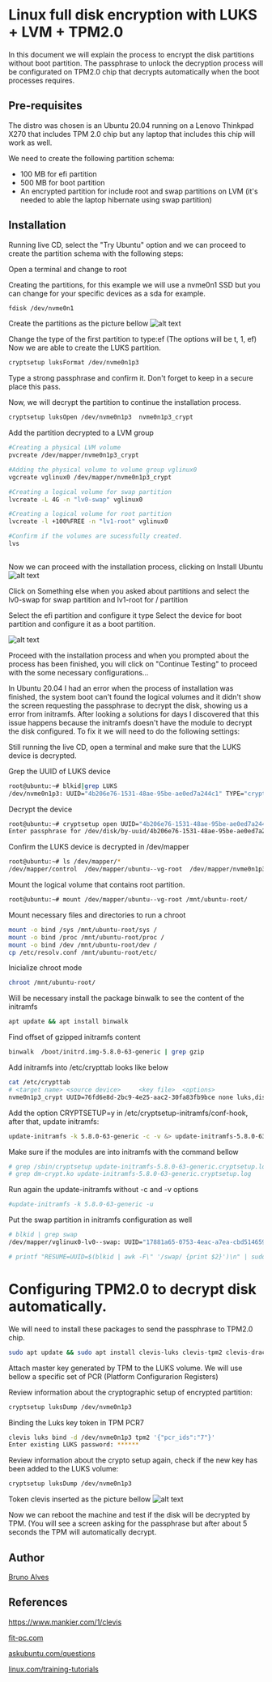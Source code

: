 # Linux full disk encryption with LUKS + LVM + TPM2.0

In this document we will explain the process to encrypt the disk partitions without boot partition. The passphrase to unlock the decryption process will be configurated on TPM2.0 chip that decrypts automatically when the boot processes requires.


## Pre-requisites
The distro was chosen is an Ubuntu 20.04 running on a Lenovo Thinkpad X270 that includes TPM 2.0 chip but any laptop that includes this chip will work as well.

We need to create the following partition schema: 
* 100 MB for efi partition
* 500 MB for boot partition
* An encrypted partition for include root and swap partitions on LVM (it's needed to able the laptop hibernate using swap partition)



## Installation

Running live CD, select the "Try Ubuntu" option and we can proceed to create the partition schema with the following steps:

Open a terminal and  change to root

Creating the partitions, for this example we will use a nvme0n1 SSD but you can change for your specific devices as a sda for example.
```bash
fdisk /dev/nvme0n1
```
Create the partitions as the picture bellow
![alt text](https://github.com/balves7/linux-full-disk-encrypt_luks-lvm-tpm2/blob/main/images/fdisk_example.jpg) 

Change the type of the first partition to type:ef (The options will be t, 1, ef) 
Now we are able to create the LUKS partition.

```bash
cryptsetup luksFormat /dev/nvme0n1p3
```
Type a strong passphrase and confirm it. Don't forget to keep in a secure place this pass.

Now, we will decrypt the partition to continue the installation process.
```bash
cryptsetup luksOpen /dev/nvme0n1p3  nvme0n1p3_crypt
```

Add the partition decrypted to a LVM group

```bash
#Creating a physical LVM volume
pvcreate /dev/mapper/nvme0n1p3_crypt

#Adding the physical volume to volume group vglinux0
vgcreate vglinux0 /dev/mapper/nvme0n1p3_crypt

#Creating a logical volume for swap partition
lvcreate -L 4G -n "lv0-swap" vglinux0

#Creating a logical volume for root partition
lvcreate -l +100%FREE -n "lv1-root" vglinux0

#Confirm if the volumes are sucessfully created.
lvs
 
```

Now we can proceed with the installation process, clicking on Install Ubuntu 
![alt text](https://github.com/balves7/linux-full-disk-encrypt_luks-lvm-tpm2/blob/main/images/icon_install.png) 

Click on Something else when you asked about partitions and select the lv0-swap for swap partition and lv1-root for / partition

Select the efi partition and configure it type
Select the device for boot partition and configure it as a boot partition. 

![alt text](https://github.com/balves7/linux-full-disk-encrypt_luks-lvm-tpm2/blob/main/images/partition_schema.jpg)

Proceed with the installation process and when you prompted about the process has been finished, you will click on "Continue Testing" to proceed with the some necessary configurations...

In Ubuntu 20.04 I had an error when the process of installation was finished, the system boot can't found the logical volumes and it didn't show the screen requesting the passphrase to decrypt the disk, showing us a error from initramfs. After looking a solutions for days I discovered that this issue happens because the initramfs doesn't have the module to decrypt the disk configured.
To fix it we will need to do the following settings: 


Still running the live CD, open a terminal and make sure that the LUKS device is decrypted.

Grep the UUID of LUKS device

```bash
root@ubuntu:~# blkid|grep LUKS
/dev/nvme0n1p3: UUID="4b206e76-1531-48ae-95be-ae0ed7a244c1" TYPE="crypto_LUKS" PARTUUID="21db499d-b87b-41c6-864f-04d1531cb083"
```
Decrypt the device
```bash
root@ubuntu:~# cryptsetup open UUID="4b206e76-1531-48ae-95be-ae0ed7a244c1" nvme0n1p3_crypt
Enter passphrase for /dev/disk/by-uuid/4b206e76-1531-48ae-95be-ae0ed7a244c1: 
```

Confirm the LUKS device is decrypted in /dev/mapper
```bash
root@ubuntu:~# ls /dev/mapper/*
/dev/mapper/control  /dev/mapper/ubuntu--vg-root  /dev/mapper/nvme0n1p3_crypt
```

Mount the logical volume that contains root partition. 
```bash
root@ubuntu:~# mount /dev/mapper/ubuntu--vg-root /mnt/ubuntu-root/
```

Mount necessary files and directories to run a chroot
```bash 
mount -o bind /sys /mnt/ubuntu-root/sys /
mount -o bind /proc /mnt/ubuntu-root/proc /
mount -o bind /dev /mnt/ubuntu-root/dev /
cp /etc/resolv.conf /mnt/ubuntu-root/etc/
```

Inicialize chroot mode
```bash
chroot /mnt/ubuntu-root/
```

Will be necessary install the package binwalk to see the content of the initramfs
```bash
apt update && apt install binwalk
```

Find offset of gzipped initramfs content
```bash
binwalk  /boot/initrd.img-5.8.0-63-generic | grep gzip
```

Add initramfs into /etc/crypttab looks like below

```bash
cat /etc/crypttab 
# <target name>	<source device>		<key file>	<options>
nvme0n1p3_crypt UUID=76fd6e8d-2bc9-4e25-aac2-30fa83fb9bce none luks,discard,initramfs
```

Add the option CRYPTSETUP=y in /etc/cryptsetup-initramfs/conf-hook, after that, update initramfs: 

```bash
update-initramfs -k 5.8.0-63-generic -c -v &> update-initramfs-5.8.0-63-generic.cryptsetup.log
```

Make sure if the modules are into initramfs with the command bellow 
```bash
# grep /sbin/cryptsetup update-initramfs-5.8.0-63-generic.cryptsetup.log
# grep dm-crypt.ko update-initramfs-5.8.0-63-generic.cryptsetup.log
```
Run again the update-initramfs without -c and -v options
```bash
#update-initramfs -k 5.8.0-63-generic -u
```
Put the swap partition in initramfs configuration as well
```bash
# blkid | grep swap
/dev/mapper/vglinux0-lv0--swap: UUID="17881a65-0753-4eac-a7ea-cbd514659c39" TYPE="swap"

# printf "RESUME=UUID=$(blkid | awk -F\" '/swap/ {print $2}')\n" | sudo tee /etc/initramfs-tools/conf.d/resume

```


# Configuring  TPM2.0 to decrypt disk automatically. 

We will need to install these packages to send the passphrase to TPM2.0 chip. 

```bash 
sudo apt update && sudo apt install clevis-luks clevis-tpm2 clevis-dracut clevis-initramfs tpm2-* -y 
 ```

Attach master key generated by TPM to the LUKS volume. We will use bellow a specific set of PCR (Platform Configurarion Registers)

Review information about the cryptographic setup of encrypted partition:
```bash
cryptsetup luksDump /dev/nvme0n1p3
```

Binding the Luks key token in TPM PCR7
```bash
clevis luks bind -d /dev/nvme0n1p3 tpm2 '{"pcr_ids":"7"}'
Enter existing LUKS password: ******
```

Review information about the crypto setup again, check if the new key has been added to the LUKS volume: 

```bash
cryptsetup luksDump /dev/nvme0n1p3
```

Token clevis inserted as the picture bellow
![alt text](https://github.com/balves7/linux-full-disk-encrypt_luks-lvm-tpm2/blob/main/images/clevis_luksDump_example.jpg)

Now we can reboot the machine and test if the disk will be decrypted by TPM. (You will see a screen asking for the passphrase but after about 5 seconds the TPM will automatically decrypt. 


## Author
[Bruno Alves](https://github.com/balves7)

## References
https://www.mankier.com/1/clevis

[fit-pc.com](https://fit-pc.com/wiki/index.php?title=Linux:_Full_Disk_Encryption&mobileaction=toggle_view_mobile)

[askubuntu.com/questions](https://askubuntu.com/questions/1116778/how-to-set-the-resume-variable-to-override-these-issues)


[linux.com/training-tutorials](https://www.linux.com/training-tutorials/how-full-encrypt-your-linux-system-lvm-luks/_)

